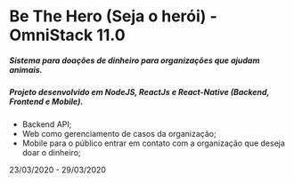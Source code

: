 # Be The Hero (Seja o herói) - OmniStack 11.0

##### Sistema para doações de dinheiro para organizações que ajudam animais.
##### Projeto desenvolvido em NodeJS, ReactJs e React-Native (Backend, Frontend e Mobile).

- Backend API;
- Web como gerenciamento de casos da organização;
- Mobile para o público entrar em contato com a organização que deseja doar o dinheiro;

23/03/2020 - 29/03/2020
